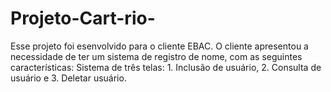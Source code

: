 # Projeto-Cart-rio-
Esse projeto foi esenvolvido para o cliente EBAC. O cliente apresentou a necessidade de ter  um sistema de registro de nome, com as seguintes características: Sistema de três telas: 1. Inclusão de usuário, 2. Consulta de usuário e 3. Deletar usuário. 
